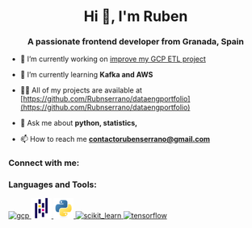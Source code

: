 <h1 align="center">Hi 👋, I'm Ruben</h1>
<h3 align="center">A passionate frontend developer from Granada, Spain</h3>

- 🔭 I’m currently working on [improve my GCP ETL project](https://github.com/Rubnserrano/dataengportfolio)

- 🌱 I’m currently learning **Kafka and AWS**

- 👨‍💻 All of my projects are available at [https://github.com/Rubnserrano/dataengportfolio](https://github.com/Rubnserrano/dataengportfolio)

- 💬 Ask me about **python, statistics,**

- 📫 How to reach me **contactorubenserrano@gmail.com**

<h3 align="left">Connect with me:</h3>
<p align="left">
</p>

<h3 align="left">Languages and Tools:</h3>
<p align="left"> <a href="https://cloud.google.com" target="_blank" rel="noreferrer"> <img src="https://www.vectorlogo.zone/logos/google_cloud/google_cloud-icon.svg" alt="gcp" width="40" height="40"/> </a> <a href="https://pandas.pydata.org/" target="_blank" rel="noreferrer"> <img src="https://raw.githubusercontent.com/devicons/devicon/2ae2a900d2f041da66e950e4d48052658d850630/icons/pandas/pandas-original.svg" alt="pandas" width="40" height="40"/> </a> <a href="https://www.python.org" target="_blank" rel="noreferrer"> <img src="https://raw.githubusercontent.com/devicons/devicon/master/icons/python/python-original.svg" alt="python" width="40" height="40"/> </a> <a href="https://scikit-learn.org/" target="_blank" rel="noreferrer"> <img src="https://upload.wikimedia.org/wikipedia/commons/0/05/Scikit_learn_logo_small.svg" alt="scikit_learn" width="40" height="40"/> </a> <a href="https://www.tensorflow.org" target="_blank" rel="noreferrer"> <img src="https://www.vectorlogo.zone/logos/tensorflow/tensorflow-icon.svg" alt="tensorflow" width="40" height="40"/> </a> </p>
